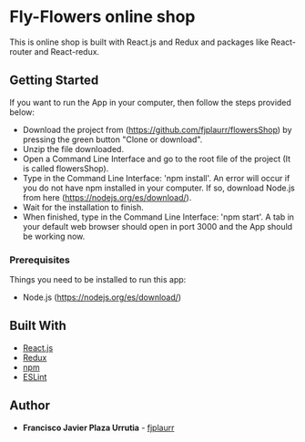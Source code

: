 # Fly-Flowers online shop

This is online shop is built with React.js and Redux and packages like React-router and React-redux.

## Getting Started

If you want to run the App in your computer, then follow the steps provided below:
- Download the project from (https://github.com/fjplaurr/flowersShop) by pressing the green button "Clone or download".
- Unzip the file downloaded.
- Open a Command Line Interface and go to the root file of the project (It is called flowersShop).
- Type in the Command Line Interface: 'npm install'. An error will occur if you do not have npm installed in your computer. If so, download Node.js from here (https://nodejs.org/es/download/).
- Wait for the installation to finish.
- When finished, type in the Command Line Interface: 'npm start'.
A tab in your default web browser should open in port 3000 and the App should be working now.


### Prerequisites

Things you need to be installed to run this app:
* Node.js (https://nodejs.org/es/download/)


## Built With

* [React.js](https://es.reactjs.org)
* [Redux](https://redux.js.org)
* [npm](https://www.npmjs.com)
* [ESLint](https://eslint.org)

## Author

* **Francisco Javier Plaza Urrutia** - [fjplaurr](https://github.com/fjplaurr)
